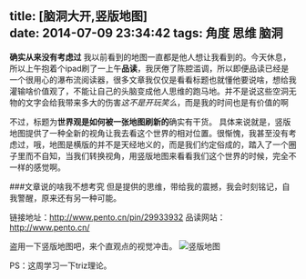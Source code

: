 title: [脑洞大开,竖版地图]		
date: 2014-07-09 23:34:42
tags: 角度 思维 脑洞 
---
**确实从来没有考虑过**
我以前看到的地图一直都是他人想让我看到的。今天休息，所以上午抱着个ipad刷了一上午**品读**，我厌倦了陈腔滥调，所以即便品读已经是一个很用心的瀑布流阅读器，很多文章我仅仅是看看标题也就懂他要说啥，想给我灌输啥价值观了，不能让自己的头脑变成他人思维的跑马地。并不是说这些空洞无物的文字会给我带来多大的伤害*这不是开玩笑么*，而是我的时间也是有价值的啊

不过，标题为**世界观是如何被一张地图刷新的**确实有干货。
具体来说就是，竖版地图提供了一种全新的视角让我去看这个世界的相对位置。很惭愧，我甚至没有考虑过，哦，地图是横版的并不是天经地义的，而是我们约定俗成的，踏入了一个圈子里而不自知，当我们转换视角，用竖版地图来看看我们这个世界的时候，完全不一样的感觉啊。

###文章说的啥我不想考究
但是提供的思维，带给我的震撼，我会时刻铭记，自我警醒，原来还有另一种可能。

链接地址：http://www.pento.cn/pin/29933932 品读网站：http://www.pento.cn/

盗用一下竖版地图吧，来个直观点的视觉冲击。
![竖版地图](D:/Hexo/public/img/572c54b49f9ba6849a1e48ef87aecb4044.jpg)

PS：这周学习一下triz理论。